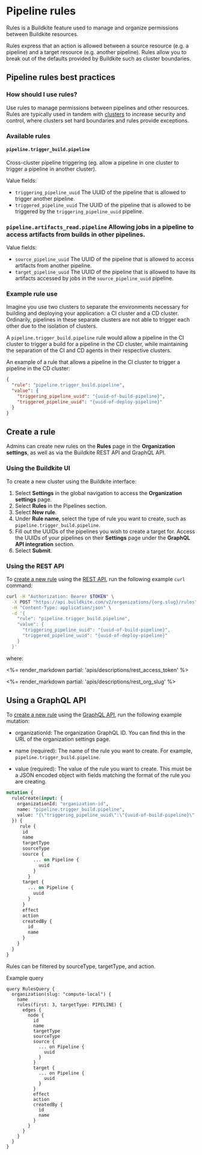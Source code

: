 # Pipeline rules

Rules is a Buildkite feature used to manage and organize permissions between Buildkite resources.

Rules express that an action is allowed between a source resource (e.g. a pipeline) and a target resource (e.g. another pipeline). Rules allow you to break out of the defaults provided by Buildkite such as cluster boundaries.

## Pipeline rules best practices

### How should I use rules?

Use rules to manage permissions between pipelines and other resources. Rules are typically used in tandem with [clusters](/docs/clusters/overview) to increase security and control, where clusters set hard boundaries and rules provide exceptions.

### Available rules

#### `pipeline.trigger_build.pipeline` 

Cross-cluster pipeline triggering (eg. allow a pipeline in one cluster to trigger a pipeline in another cluster).

Value fields:

- `triggering_pipeline_uuid` The UUID of the pipeline that is allowed to trigger another pipeline.
- `triggered_pipeline_uuid` The UUID of the pipeline that is allowed to be triggered by the `triggering_pipeline_uuid` pipeline.

### `pipeline.artifacts_read.pipeline` Allowing jobs in a pipeline to access artifacts from builds in other pipelines.

Value fields:

- `source_pipeline_uuid` The UUID of the pipeline that is allowed to access artifacts from another pipeline.
- `target_pipeline_uuid` The UUID of the pipeline that is allowed to have its artifacts accessed by jobs in the `source_pipeline_uuid` pipeline.

### Example rule use

Imagine you use two clusters to separate the environments necessary for building and deploying your application: a CI cluster and a CD cluster. Ordinarily, pipelines in these separate clusters are not able to trigger each other due to the isolation of clusters.

A `pipeline.trigger_build.pipeline` rule would allow a pipeline in the CI cluster to trigger a build for a pipeline in the CD cluster, while maintaining the separation of the CI and CD agents in their respective clusters.

An example of a rule that allows a pipeline in the CI cluster to trigger a pipeline in the CD cluster:

```json
{
  "rule": "pipeline.trigger_build.pipeline",
  "value": {
    "triggering_pipeline_uuid": "{uuid-of-build-pipeline}",
    "triggered_pipeline_uuid": "{uuid-of-deploy-pipeline}"
  }
}
```

## Create a rule

Admins can create new rules on the **Rules** page in the **Organization settings**, as well as via the Buildkite REST API and GraphQL API.

### Using the Buildkite UI

To create a new cluster using the Buildkite interface:

1. Select **Settings** in the global navigation to access the **Organization settings** page.
2. Select **Rules** in the Pipelines section.
3. Select **New rule**.
4. Under **Rule name**, select the type of rule you want to create, such as `pipeline.trigger_build.pipeline`.
5. Fill out the UUIDs of the pipelines you wish to create a target for. Access the UUIDs of your pipelines on their **Settings** page under the **GraphQL API integration** section.
6. Select **Submit**.

### Using the REST API

To [create a new rule](/docs/apis/rest-api/clusters#clusters-create-a-cluster) using the [REST API](/docs/apis/rest-api), run the following example `curl` command:

```bash
curl -H "Authorization: Bearer $TOKEN" \
  -X POST "https://api.buildkite.com/v2/organizations/{org.slug}/rules" \
  -H "Content-Type: application/json" \
  -d '{
    "rule": "pipeline.trigger_build.pipeline",
    "value": {
      "triggering_pipeline_uuid": "{uuid-of-build-pipeline}",
      "triggered_pipeline_uuid": "{uuid-of-deploy-pipeline}"
    }
  }'
```

where:

<%= render_markdown partial: 'apis/descriptions/rest_access_token' %>

<%= render_markdown partial: 'apis/descriptions/rest_org_slug' %>

## Using a GraphQL API

To [create a new rule](/docs/apis/graphql-api/rules#rules-create-a-rule) using the [GraphQL API](/docs/apis/graphql-api), run the following example mutation:

- organizationId: The organization GraphQL ID. You can find this in the URL of the organization settings page.

- name (required): The name of the rule you want to create. For example, `pipeline.trigger_build.pipeline`.

- value (required): The value of the rule you want to create. This must be a JSON encoded object with fields matching the format of the rule you are creating.


```graphql
mutation {
  ruleCreate(input: {
    organizationId: "organization-id",
    name: "pipeline.trigger_build.pipeline",
    value: "{\"triggering_pipeline_uuid\":\"{uuid-of-build-pipeline}\",\"triggered_pipeline_uuid\":\"{uuid-of-deploy-pipeline}\"}"
  }) {
     rule {
      id
      name
      targetType
      sourceType
      source {
          ... on Pipeline {
            uuid
          }
        }
      target {
        ... on Pipeline {
          uuid
        }
      }
      effect
      action
      createdBy {
        id
        name
      }
    }
  }
}
```

<!-- PR FOR CREATING GRAPHQL RULES https://github.com/buildkite/buildkite/pull/18259 -->

Rules can be filtered by sourceType, targetType, and action.

Example query

```
query RulesQuery {
  organization(slug: "compute-local") {
    name
    rules(first: 3, targetType: PIPELINE) {
      edges {
        node {
          id
          name
          targetType
          sourceType
          source {
            ... on Pipeline {
              uuid
            }
          }
          target {
            ... on Pipeline {
              uuid
            }
          }
          effect
          action
          createdBy {
            id
            name
          }
        }
      }
    }
  }
}
```